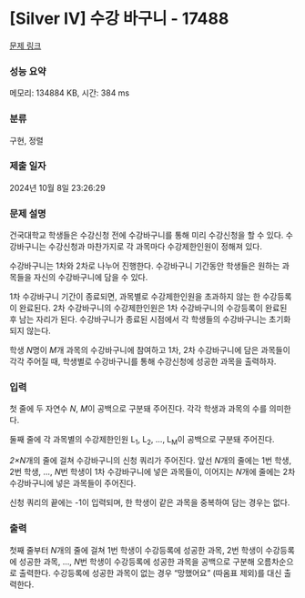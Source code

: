 # [Silver IV] 수강 바구니 - 17488 

[문제 링크](https://www.acmicpc.net/problem/17488) 

### 성능 요약

메모리: 134884 KB, 시간: 384 ms

### 분류

구현, 정렬

### 제출 일자

2024년 10월 8일 23:26:29

### 문제 설명

<p>건국대학교 학생들은 수강신청 전에 수강바구니를 통해 미리 수강신청을 할 수 있다. 수강바구니는 수강신청과 마찬가지로 각 과목마다 수강제한인원이 정해져 있다.</p>

<p>수강바구니는 1차와 2차로 나누어 진행한다. 수강바구니 기간동안 학생들은 원하는 과목들을 자신의 수강바구니에 담을 수 있다.</p>

<p>1차 수강바구니 기간이 종료되면, 과목별로 수강제한인원을 초과하지 않는 한 수강등록이 완료된다. 2차 수강바구니의 수강제한인원은 1차 수강바구니의 수강등록이 완료된 후 남는 자리가 된다. 수강바구니가 종료된 시점에서 각 학생들의 수강바구니는 초기화되지 않는다.</p>

<p>학생 <em>N</em>명이 <em>M</em>개 과목의 수강바구니에 참여하고 1차, 2차 수강바구니에 담은 과목들이 각각 주어질 때, 학생별로 수강바구니를 통해 수강신청에 성공한 과목을 출력하자.</p>

### 입력 

 <p>첫 줄에 두 자연수<em> N</em>, <em>M</em>이 공백으로 구분돼 주어진다. 각각 학생과 과목의 수를 의미한다.</p>

<p>둘째 줄에 각 과목별의 수강제한인원 L<sub>1</sub>, L<sub>2</sub>, ..., L<sub>M</sub>이 공백으로 구분돼 주어진다.</p>

<p><em>2×N</em>개의 줄에 걸쳐 수강바구니의 신청 쿼리가 주어진다. 앞선<em> N</em>개의 줄에는 1번 학생, 2번 학생, …, <em>N</em>번 학생이 1차 수강바구니에 넣은 과목들이, 이어지는 <em>N</em>개에 줄에는 2차 수강바구니에 넣은 과목들이 주어진다.</p>

<p>신청 쿼리의 끝에는 -1이 입력되며, 한 학생이 같은 과목을 중복하여 담는 경우는 없다.</p>

### 출력 

 <p>첫째 줄부터<em> N</em>개의 줄에 걸쳐 1번 학생이 수강등록에 성공한 과목, 2번 학생이 수강등록에 성공한 과목, …,<em> N</em>번 학생이 수강등록에 성공한 과목을 공백으로 구분해 오름차순으로 출력한다. 수강등록에 성공한 과목이 없는 경우 “망했어요” (따옴표 제외)를 대신 출력한다.</p>

